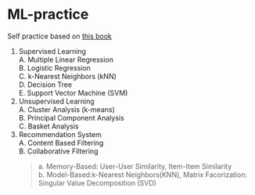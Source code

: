 # ML-practice
Self practice based on <a href="https://www.books.com.tw/products/0010859473">this book</a>
1. Supervised Learning<br/>
  A. Multiple Linear Regression<br/>
  B. Logistic Regression<br/>
  C. k-Nearest Neighbors (kNN)<br/>
  D. Decision Tree<br/>
  E. Support Vector Machine (SVM)<br/>
2. Unsupervised Learning<br/>
  A. Cluster Analysis (k-means)<br/>
  B. Principal Component Analysis<br/>
  C. Basket Analysis<br/>
3. Recommendation System<br/>
  A. Content Based Filtering<br/>
  B. Collaborative Filtering <br/>
      <BLOCKQUOTE>a. Memory-Based: User-User Similarity, Item-Item Similarity<br/>
      b. Model-Based:k-Nearest Neighbors(KNN), Matrix Facorization: Singular Value Decomposition (SVD)<br/>
